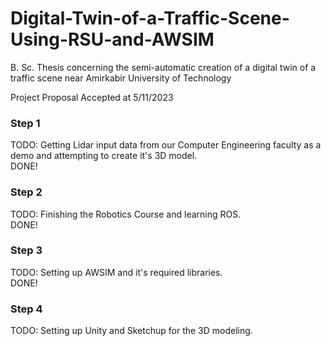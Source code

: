 # Digital-Twin-of-a-Traffic-Scene-Using-RSU-and-AWSIM
B. Sc. Thesis concerning the semi-automatic creation of a digital twin of a traffic scene near Amirkabir University of Technology

Project Proposal Accepted at 5/11/2023

### Step 1
TODO: Getting Lidar input data from our Computer Engineering faculty as a demo and attempting to create it's 3D model.   
DONE!

### Step 2
TODO: Finishing the Robotics Course and learning ROS.   
DONE!

### Step 3
TODO: Setting up AWSIM and it's required libraries.   
DONE!   

### Step 4
TODO: Setting up Unity and Sketchup for the 3D modeling.

